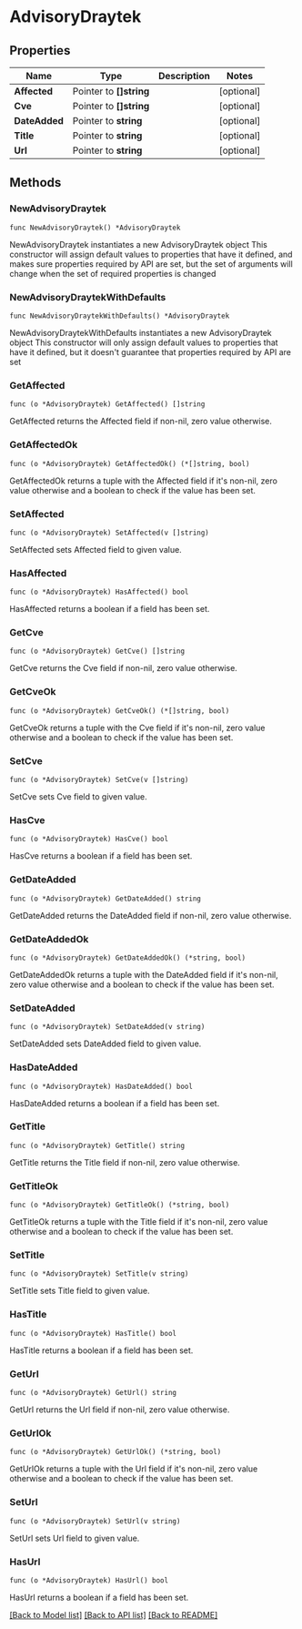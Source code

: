 # AdvisoryDraytek

## Properties

Name | Type | Description | Notes
------------ | ------------- | ------------- | -------------
**Affected** | Pointer to **[]string** |  | [optional] 
**Cve** | Pointer to **[]string** |  | [optional] 
**DateAdded** | Pointer to **string** |  | [optional] 
**Title** | Pointer to **string** |  | [optional] 
**Url** | Pointer to **string** |  | [optional] 

## Methods

### NewAdvisoryDraytek

`func NewAdvisoryDraytek() *AdvisoryDraytek`

NewAdvisoryDraytek instantiates a new AdvisoryDraytek object
This constructor will assign default values to properties that have it defined,
and makes sure properties required by API are set, but the set of arguments
will change when the set of required properties is changed

### NewAdvisoryDraytekWithDefaults

`func NewAdvisoryDraytekWithDefaults() *AdvisoryDraytek`

NewAdvisoryDraytekWithDefaults instantiates a new AdvisoryDraytek object
This constructor will only assign default values to properties that have it defined,
but it doesn't guarantee that properties required by API are set

### GetAffected

`func (o *AdvisoryDraytek) GetAffected() []string`

GetAffected returns the Affected field if non-nil, zero value otherwise.

### GetAffectedOk

`func (o *AdvisoryDraytek) GetAffectedOk() (*[]string, bool)`

GetAffectedOk returns a tuple with the Affected field if it's non-nil, zero value otherwise
and a boolean to check if the value has been set.

### SetAffected

`func (o *AdvisoryDraytek) SetAffected(v []string)`

SetAffected sets Affected field to given value.

### HasAffected

`func (o *AdvisoryDraytek) HasAffected() bool`

HasAffected returns a boolean if a field has been set.

### GetCve

`func (o *AdvisoryDraytek) GetCve() []string`

GetCve returns the Cve field if non-nil, zero value otherwise.

### GetCveOk

`func (o *AdvisoryDraytek) GetCveOk() (*[]string, bool)`

GetCveOk returns a tuple with the Cve field if it's non-nil, zero value otherwise
and a boolean to check if the value has been set.

### SetCve

`func (o *AdvisoryDraytek) SetCve(v []string)`

SetCve sets Cve field to given value.

### HasCve

`func (o *AdvisoryDraytek) HasCve() bool`

HasCve returns a boolean if a field has been set.

### GetDateAdded

`func (o *AdvisoryDraytek) GetDateAdded() string`

GetDateAdded returns the DateAdded field if non-nil, zero value otherwise.

### GetDateAddedOk

`func (o *AdvisoryDraytek) GetDateAddedOk() (*string, bool)`

GetDateAddedOk returns a tuple with the DateAdded field if it's non-nil, zero value otherwise
and a boolean to check if the value has been set.

### SetDateAdded

`func (o *AdvisoryDraytek) SetDateAdded(v string)`

SetDateAdded sets DateAdded field to given value.

### HasDateAdded

`func (o *AdvisoryDraytek) HasDateAdded() bool`

HasDateAdded returns a boolean if a field has been set.

### GetTitle

`func (o *AdvisoryDraytek) GetTitle() string`

GetTitle returns the Title field if non-nil, zero value otherwise.

### GetTitleOk

`func (o *AdvisoryDraytek) GetTitleOk() (*string, bool)`

GetTitleOk returns a tuple with the Title field if it's non-nil, zero value otherwise
and a boolean to check if the value has been set.

### SetTitle

`func (o *AdvisoryDraytek) SetTitle(v string)`

SetTitle sets Title field to given value.

### HasTitle

`func (o *AdvisoryDraytek) HasTitle() bool`

HasTitle returns a boolean if a field has been set.

### GetUrl

`func (o *AdvisoryDraytek) GetUrl() string`

GetUrl returns the Url field if non-nil, zero value otherwise.

### GetUrlOk

`func (o *AdvisoryDraytek) GetUrlOk() (*string, bool)`

GetUrlOk returns a tuple with the Url field if it's non-nil, zero value otherwise
and a boolean to check if the value has been set.

### SetUrl

`func (o *AdvisoryDraytek) SetUrl(v string)`

SetUrl sets Url field to given value.

### HasUrl

`func (o *AdvisoryDraytek) HasUrl() bool`

HasUrl returns a boolean if a field has been set.


[[Back to Model list]](../README.md#documentation-for-models) [[Back to API list]](../README.md#documentation-for-api-endpoints) [[Back to README]](../README.md)


